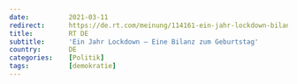 ```yaml
---
date:          2021-03-11
redirect:      https://de.rt.com/meinung/114161-ein-jahr-lockdown-bilanz-zum-geburtstag/
title:         RT DE
subtitle:      'Ein Jahr Lockdown – Eine Bilanz zum Geburtstag'
country:       DE
categories:    [Politik]
tags:          [demokratie]
---
```


